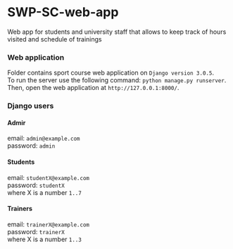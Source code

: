 # SWP-SC-web-app
Web app for students and university staff that allows to keep track of hours visited and schedule of trainings

### Web application
Folder contains sport course web application on `Django version 3.0.5`.\
To run the server use the following command: `python manage.py runserver`.\
Then, open the web application at `http://127.0.0.1:8000/`.

### Django users
#### Admir
email: `admin@example.com`\
password: `admin`
#### Students
email: `studentX@example.com`\
password: `studentX`\
where X is a number `1..7`
#### Trainers
email: `trainerX@example.com`\
password: `trainerX`\
where X is a number `1..3`